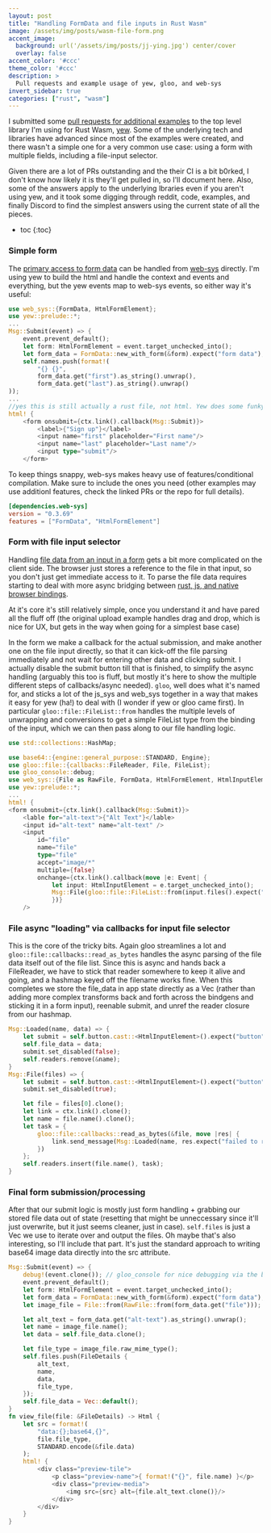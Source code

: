 ```yaml
---
layout: post
title: "Handling FormData and file inputs in Rust Wasm"
image: /assets/img/posts/wasm-file-form.png
accent_image: 
  background: url('/assets/img/posts/jj-ying.jpg') center/cover
  overlay: false
accent_color: '#ccc'
theme_color: '#ccc'
description: >
  Pull requests and example usage of yew, gloo, and web-sys
invert_sidebar: true
categories: ["rust", "wasm"]
---
```


I submitted some [pull requests for additional examples](https://github.com/knzai/yew/pulls) to the top level library I'm using for Rust Wasm, [yew](https://yew.rs/). Some of the underlying tech and libraries have advanced since most of the examples were created, and there wasn't a simple one for a very common use case: using a form with multiple fields, including a file-input selector.

Given there are a lot of PRs outstanding and the their CI is a bit b0rked, I don't know how likely it is they'll get pulled in, so I'll document here. Also, some of the answers apply to the underlying lbraries even if you aren't using yew, and it took some digging through reddit, code, examples, and finally Discord to find the simplest answers using the current state of all the pieces.

* toc
{:toc}

### Simple form

The [primary access to form data](https://github.com/knzai/yew/pull/3/files) can be handled from [web-sys](https://crates.io/crates/web-sys) directly. I'm using yew to build the html and handle the context and events and everything, but the yew events map to web-sys events, so either way it's useful:

```rust
use web_sys::{FormData, HtmlFormElement};
use yew::prelude::*;
...
Msg::Submit(event) => {
	event.prevent_default();
	let form: HtmlFormElement = event.target_unchecked_into();
	let form_data = FormData::new_with_form(&form).expect("form data");
	self.names.push(format!(
	    "{} {}",
	    form_data.get("first").as_string().unwrap(),
	    form_data.get("last").as_string().unwrap()
));
...
//yes this is still actually a rust file, not html. Yew does some funky with a macro for handling inline html nodes
html! {
	<form onsubmit={ctx.link().callback(Msg::Submit)}>
	    <label>{"Sign up"}</label>
	    <input name="first" placeholder="First name"/>
	    <input name="last" placeholder="Last name"/>
	    <input type="submit"/>
	</form>
```

To keep things snappy, web-sys makes heavy use of features/conditional compilation. Make sure to include the ones you need (other examples may use additionl features, check the linked PRs or the repo for full details).
```toml
[dependencies.web-sys]
version = "0.3.69"
features = ["FormData", "HtmlFormElement"]
```

### Form with file input selector

Handling [file data from an input in a form](https://github.com/knzai/yew/pull/2/files) gets a bit more complicated on the client side. The browser just stores a reference to the file in that input, so you don't just get immediate access to it. To parse the file data requires starting to deal with more async bridging between [rust, js, and native browser bindings](https://rustwasm.github.io/wasm-bindgen/introduction.html).

At it's core it's still relatively simple, once you understand it and have pared all the fluff off (the original upload example handles drag and drop, which is nice for UX, but gets in the way when going for a simplest base case)

In the form we make a callback for the actual submission, and make another one on the file input directly, so that it can kick-off the file parsing immediately and not wait for entering other data and clicking submit. I actually disable the submit button till that is finished, to simplify the async handling (arguably this too is fluff, but mostly it's here to show the multiple different steps of callbacks/async needed). `gloo`, well does what it's named for, and sticks a lot of the js_sys and web_sys together in a way that makes it easy for yew (ha!) to deal with (I wonder if yew or gloo came first). In particular `gloo::file::FileList::from` handles the multiple levels of unwrapping and conversions to get a simple FileList type from the binding of the input, which we can then pass along to our file handling logic.
```rust
use std::collections::HashMap;

use base64::{engine::general_purpose::STANDARD, Engine};
use gloo::file::{callbacks::FileReader, File, FileList};
use gloo_console::debug;
use web_sys::{File as RawFile, FormData, HtmlFormElement, HtmlInputElement};
use yew::prelude::*;
...
html! {
<form onsubmit={ctx.link().callback(Msg::Submit)}>
    <lable for="alt-text">{"Alt Text"}</lable>
    <input id="alt-text" name="alt-text" />
    <input
        id="file"
        name="file"
        type="file"
        accept="image/*"
        multiple={false}
        onchange={ctx.link().callback(move |e: Event| {
            let input: HtmlInputElement = e.target_unchecked_into();
            Msg::File(gloo::file::FileList::from(input.files().expect("file")))
            })}
    />
```

### File async "loading" via callbacks for input file selector

This is the core of the tricky bits. Again gloo streamlines a lot and `gloo::file::callbacks::read_as_bytes` handles the async parsing of the file data itself out of the file list. Since this is async and hands back a FileReader, we have to stick that reader somewhere to keep it alive and going, and a hashmap keyed off the filename works fine. When this completes we store the file_data in app state directly as a Vec<byte> (rather than adding more complex transforms back and forth across the bindgens and sticking it in a form input), reenable submit, and unref the reader closure from our hashmap.

```rust
Msg::Loaded(name, data) => {
    let submit = self.button.cast::<HtmlInputElement>().expect("button");
    self.file_data = data;
    submit.set_disabled(false);
    self.readers.remove(&name);
}
Msg::File(files) => {
    let submit = self.button.cast::<HtmlInputElement>().expect("button");
    submit.set_disabled(true);

    let file = files[0].clone();
    let link = ctx.link().clone();
    let name = file.name().clone();
    let task = {
        gloo::file::callbacks::read_as_bytes(&file, move |res| {
            link.send_message(Msg::Loaded(name, res.expect("failed to read file")));
        })
    };
    self.readers.insert(file.name(), task);
}
```

### Final form submission/processing

After that our submit logic is mostly just form handling + grabbing our stored file data out of state (resetting that might be unneccessary since it'll just overwrite, but it just seems cleaner, just in case). `self.files` is just a Vec<FileDetails> we use to iterate over and output the files. Oh maybe that's also interesting, so I'll include that part. It's just the standard approach to writing base64 image data directly into the src attribute.

```rust
Msg::Submit(event) => {
    debug!(event.clone()); // gloo_console for nice debugging via the browser inspector console
    event.prevent_default();
    let form: HtmlFormElement = event.target_unchecked_into();
    let form_data = FormData::new_with_form(&form).expect("form data");
    let image_file = File::from(RawFile::from(form_data.get("file")));

    let alt_text = form_data.get("alt-text").as_string().unwrap();
    let name = image_file.name();
    let data = self.file_data.clone();

    let file_type = image_file.raw_mime_type();
    self.files.push(FileDetails {
        alt_text,
        name,
        data,
        file_type,
    });
    self.file_data = Vec::default();
}
fn view_file(file: &FileDetails) -> Html {
    let src = format!(
        "data:{};base64,{}",
        file.file_type,
        STANDARD.encode(&file.data)
    );
    html! {
        <div class="preview-tile">
            <p class="preview-name">{ format!("{}", file.name) }</p>
            <div class="preview-media">
                <img src={src} alt={file.alt_text.clone()}/>
            </div>
        </div>
    }
}

```
